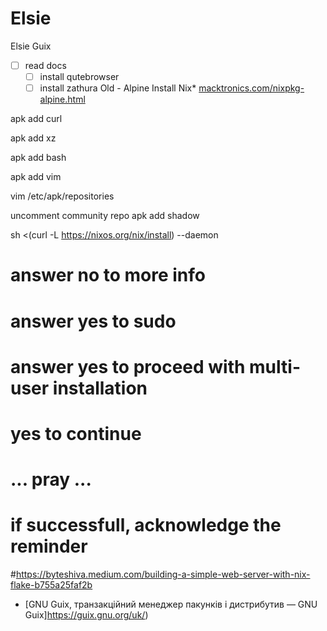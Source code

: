# Elsie

Elsie Guix

* [ ] read docs
     * [ ] install qutebrowser
     * [ ] install zathura
Old - Alpine
Install Nix* [macktronics.com/nixpkg-alpine.html](https://www.macktronics.com/nixpkg-alpine.html)

apk add curl

apk add xz

apk add bash

apk add vim

vim /etc/apk/repositories

uncomment community repo
apk add shadow

sh <(curl -L <https://nixos.org/nix/install>) --daemon

# answer no to more info

# answer yes to sudo

# answer yes to proceed with multi-user installation

# yes to continue

# ... pray ...

# if successfull, acknowledge the reminder


#https://byteshiva.medium.com/building-a-simple-web-server-with-nix-flake-b755a25faf2b
* [GNU Guix, транзакційний менеджер пакунків і дистрибутив — GNU Guix]https://guix.gnu.org/uk/)





